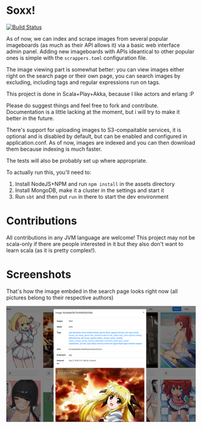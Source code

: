 # Soxx!

[![Build Status](https://travis-ci.org/vaartis/soxx.svg?branch=master)](https://travis-ci.org/vaartis/soxx)

As of now, we can index and scrape images from several popular imageboards
(as much as their API allows it) via a basic web interface admin panel. Adding
new imageboards with APIs ideantical to other popular ones is simple with the `scrappers.toml`
configuration file.

The image viewing part is somewhat better: you can view images either
right on the search page or their own page, you can search images by
excluding, including tags and regular expressions run on tags.

This project is done in Scala+Play+Akka, because I like actors and erlang :P

Please do suggest things and feel free to fork and contribute. Documentation
is a little lacking at the moment, but i will try to make it better in the future.

There's support for uploading images to S3-compaitable services, it is optional
and is disabled by default, but can be enabled and configured in application.conf.
As of now, images are indexed and you can then download them because indexing is much faster.

The tests will also be probably set up where appropriate.

To actually run this, you'll need to:

1. Install NodeJS+NPM and run `npm install` in the assets directory
2. Install MongoDB, make it a cluster in the settings and start it
3. Run `sbt` and then put `run` in there to start the dev environment

# Contributions

All contributions in any JVM language are welcome! This project may
not be scala-only if there are people interested in it but they also
don't want to learn scala (as it is pretty complex!).

# Screenshots

That's how the image embded in the search page looks right now (all pictures
belong to their respective authors)

![Embedded image](screenshots/embedded.png)
